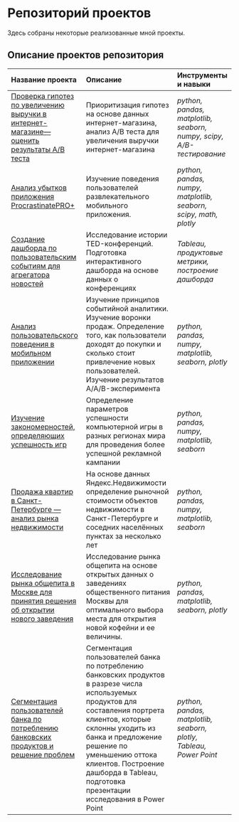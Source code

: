 # Репозиторий проектов
Здесь собраны некоторые реализованные мной проекты.

## Описание проектов репозитория

| Название проекта | Описание | Инструменты и навыки | 
| :---------------------- | :---------------------- | :---------------------- |
|[Проверка гипотез по увеличению выручки в интернет-магазине—оценить результаты A/B теста](https://github.com/HeyNina/Portfolio---Yandex-Projects/tree/main/Проверка%20гипотез%20по%20увеличению%20выручки%20в%20интернет-магазине—оценить%20результаты%20A/B%20теста)| Приоритизация гипотез на основе данных интернет-магазина, анализ A/B теста для увеличения выручки интернет-магазина| *python, pandas, matplotlib, seaborn, numpy, scipy, A/B-тестирование*|
|[Анализ убытков приложения ProcrastinatePRO+](https://github.com/HeyNina/Portfolio---Yandex-Projects/tree/main/Анализ%20бизнес-показателей%20развлекательного%20приложения)|Изучение поведения пользователей развлекательного мобильного приложения.|*python, pandas, numpy, matplotlib, seaborn, scipy, math, plotly*|
|[Создание дашборда по пользовательским событиям для агрегатора новостей](https://github.com/HeyNina/Portfolio---Yandex-Projects/tree/main/Создание%20дашборда%20по%20пользовательским%20событиям%20для%20агрегатора%20новостей)|Исследование истории TED-конференций. Подготовка интерактивного дашборда на основе данных о конференциях|*Tableau, продуктовые метрики, построение дашборда*|
|[Анализ пользовательского поведения в мобильном приложении](https://github.com/HeyNina/Portfolio---Yandex-Projects/tree/main/Анализ%20пользовательского%20поведения%20в%20мобильном%20приложении_AB%20test)|Изучение принципов событийной аналитики.  Изучение воронки продаж. Определение того, как пользователи доходят до покупки и сколько стоит привлечение новых пользователей. Изучение результатов A/A/B-эксперимента|*python, pandas, numpy, matplotlib, seaborn, plotly*|
|[Изучение закономерностей, определяющих успешность игр](https://github.com/HeyNina/Portfolio---Yandex-Projects/tree/main/Изучение%20закономерностей%2C%20определяющих%20успешность%20компьютерных%20игр)| Определение параметров успешности компьютерной игры в разных регионах мира для проведения более успешной рекламной кампании|*python, pandas, numpy, matplotlib, seaborn* |
|[Продажа квартир в Санкт-Петербурге — анализ рынка недвижимости](https://github.com/HeyNina/Portfolio---Yandex-Projects/tree/main/Анализ%20рынка%20недвижимости.%20Продажа%20квартир%20в%20Санкт-Петербурге)| На основе данных Яндекс.Недвижимости определение рыночной стоимости объектов недвижимости в Санкт-Петербурге и соседних населённых пунктах за несколько лет|*python, pandas, numpy, matplotlib, seaborn*|
|[Исследование рынка общепита в Москве для принятия решения об открытии нового заведения](https://github.com/HeyNina/Portfolio---Yandex-Projects/tree/main/Исследование%20рынка%20общепита%20принятия%20решения%20об%20открытии%20нового%20заведения)|Исследование рынка общепита на основе открытых данных о заведениях общественного питания Москвы для оптимального выбора места для открытия новой кофейни и ее величины.|*python, pandas, matplotlib, seaborn, plotly*|
|[Сегментация пользователей банка по потреблению банковских продуктов и решение проблем](https://github.com/HeyNina/Portfolio---Yandex-Projects/tree/main/Сегментация%20пользователей%20банка%20по%20потреблению%20банковских%20продуктов%20и%20решение%20проблем)|Сегментация пользователей банка по потреблению банковских продуктов в разрезе числа используемых продуктов для составления портрета клиентов, которые склонны уходить из банка и предложение решение по уменьшению оттока клиентов. Построение дашборда в Tableau, подготовка презентации исследования в Power Point|*python, pandas, matplotlib, seaborn, plotly, Tableau, Power Point*|
